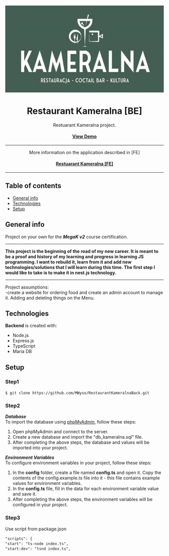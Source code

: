 <div align="center">

![Logo projektu](/logo3.png "Logo projektu")
  <h1>Restaurant Kameralna [BE]</h1>

  <p>
    Restuarant Kameralna project.
  </p>

<h4>
    <a href="https://kameralna.networkmanager.pl/">View Demo</a>
</h4>
<hr>
  <p>
    More information on the application described in [FE]
<h4>
    <a href="https://github.com/MWyso/RestaurantKameralnaFront/blob/main/README.md">Restuarant Kameralna [FE]</a>
</h4>
<hr>
  </p>
</div>

## Table of contents
* [General info](#general-info)
* [Technologies](#technologies)
* [Setup](#setup)

## General info
Project on your own for the ***MegaK v2*** course certification.
<hr>
<b>This project is the beginning of the road of my new career. It is meant to be a proof and history of my learning and progress in learning JS programming. I want to rebuild it, learn from it and add new technologies/solutions that I will learn during this time.
The first step I would like to take is to make it in nest.js technology.</b>
<hr>
Project assumptions:
<br>
-create a website for ordering food and create an admin account to manage it. Adding and deleting things on the Menu.

## Technologies
**Backend** is created with:
* Node.js
* Express.js
* TypeScript
* Maria DB

## Setup

### Step1
``
$ git clone https://github.com/MWyso/RestaurantKameralnaBack.git
``
### Step2
***Database*** 
<br>
To import the database using [phpMyAdmin](http://localhost/phpmyadmin), follow these steps:

1. Open phpMyAdmin and connect to the server.
2. Create a new database and import the "db_kameralna.sql" file.
3. After completing the above steps, the database and values will be imported into your project.

***Environment Variables***
<br>
To configure environment variables in your project, follow these steps:

1. In the **config** folder, create a file named **config.ts** and open it.
Copy the contents of the config.example.ts file into it - this file contains example values for environment variables.
2. In the **config.ts** file, fill in the data for each environment variable value and save it.
3. After completing the above steps, the environment variables will be configured in your project.

### Step3
Use script from package.json
<br>
````
"scripts": {
"start": "ts-node index.ts",
"start:dev": "tsnd index.ts",
